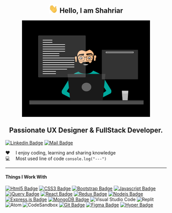<h2 align="center">
<img  src="./assets/hello.gif" width="28px" alt="hi">
<strong>Hello, I am Shahriar</strong>
</h2>

<p align="center">
<img align="center" margin="auto" height="300px" width="400px" alt="Coding_pic"  src="./assets/program.gif">
</p>

<h2 align="center">Passionate UX Designer & FullStack Developer.</h2>

[![Linkedin Badge](https://img.shields.io/badge/LinkedIn-0077B5?style=for-the-badge&logo=linkedin&logoColor=white)](https://www.linkedin.com/in/md-shahriar-ferdous-dev/) [![Mail Badge](https://img.shields.io/badge/Gmail-D14836?style=for-the-badge&logo=gmail&logoColor=white)](mailto:shahriarferdous2233@gmail.com)

:hearts: &emsp;I enjoy coding, learning and sharing knowledge <br/>
:computer: &emsp;Most used line of code `console.log("---")` <br/>

<hr>

#### Things I Work With

[![Html5 Badge](https://img.shields.io/badge/HTML5-E34F26?style=for-the-badge&logo=html5&logoColor=white)](#) [![CSS3 Badge](https://img.shields.io/badge/CSS3-1572B6?style=for-the-badge&logo=css3&logoColor=white)](#) [![Bootstrap Badge](https://img.shields.io/badge/Bootstrap-563D7C?style=for-the-badge&logo=bootstrap&logoColor=white)](#) [![Javascript Badge](https://img.shields.io/badge/JavaScript-F7DF1E?style=for-the-badge&logo=javascript&logoColor=black)](#) [![jQuery Badge](https://img.shields.io/badge/jQuery-0769AD?style=for-the-badge&logo=jquery&logoColor=white)](#) [![React Badge](https://img.shields.io/badge/React-20232A?style=for-the-badge&logo=react&logoColor=61DAFB)](#) [![Redux Badge](https://img.shields.io/badge/Redux-593D88?style=for-the-badge&logo=redux&logoColor=white)](#) [![Nodejs Badge](https://img.shields.io/badge/Node.js-43853D?style=for-the-badge&logo=node.js&logoColor=white)](#) [![Express.js Badge](https://img.shields.io/badge/Express.js-000000?style=for-the-badge&logo=express&logoColor=white)](#) [![MongoDB Badge](https://img.shields.io/badge/MongoDB-4EA94B?style=for-the-badge&logo=mongodb&logoColor=white)](#) ![Visual Studio Code](https://img.shields.io/badge/Visual%20Studio%20Code-0078d7.svg?style=for-the-badge&logo=visual-studio-code&logoColor=white) ![Replit](https://img.shields.io/badge/Replit-DD1200?style=for-the-badge&logo=Replit&logoColor=white) ![Atom](https://img.shields.io/badge/Atom-%2366595C.svg?style=for-the-badge&logo=atom&logoColor=white) ![CodeSandbox](https://img.shields.io/badge/Codesandbox-040404?style=for-the-badge&logo=codesandbox&logoColor=DBDBDB) [![Git Badge](https://img.shields.io/badge/Git-F05032?style=for-the-badge&logo=git&logoColor=white)](#) [![Figma Badge](https://img.shields.io/badge/Figma-F24E1E?style=for-the-badge&logo=figma&logoColor=white)](#) [![Hyper Badge](https://img.shields.io/badge/Hyper-000000?style=for-the-badge&logo=hyper&logoColor=white)](#)
